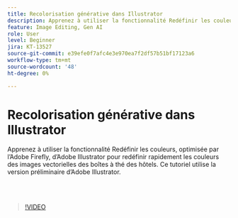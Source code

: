 ```yaml
---
title: Recolorisation générative dans Illustrator
description: Apprenez à utiliser la fonctionnalité Redéfinir les couleurs par Adobe Firefly
feature: Image Editing, Gen AI
role: User
level: Beginner
jira: KT-13527
source-git-commit: e39efe0f7afc4e3e970ea7f2df57b51bf17123a6
workflow-type: tm+mt
source-wordcount: '48'
ht-degree: 0%

---
```


# Recolorisation générative dans Illustrator

Apprenez à utiliser la fonctionnalité Redéfinir les couleurs, optimisée par l’Adobe Firefly, d’Adobe Illustrator pour redéfinir rapidement les couleurs des images vectorielles des boîtes à thé des hôtels. Ce tutoriel utilise la version préliminaire d’Adobe Illustrator.

<br> 

>[!VIDEO](https://video.tv.adobe.com/v/3420872?quality=12&learn=on&hidetitle=true)
